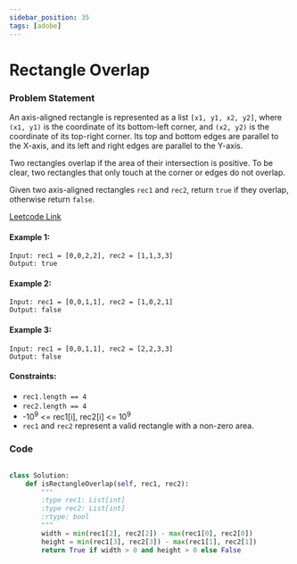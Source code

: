 ```yaml
---
sidebar_position: 35
tags: [adobe]
---
```


# Rectangle Overlap

### Problem Statement

An axis-aligned rectangle is represented as a list `[x1, y1, x2, y2]`, where `(x1, y1)` is the coordinate of its bottom-left corner, and `(x2, y2)` is the coordinate of its top-right corner. Its top and bottom edges are parallel to the X-axis, and its left and right edges are parallel to the Y-axis.

Two rectangles overlap if the area of their intersection is positive. To be clear, two rectangles that only touch at the corner or edges do not overlap.

Given two axis-aligned rectangles `rec1` and `rec2`, return `true` if they overlap, otherwise return `false`.

[Leetcode Link](https://leetcode.com/problems/rectangle-overlap/)

#### Example 1:

```
Input: rec1 = [0,0,2,2], rec2 = [1,1,3,3]
Output: true
```

#### Example 2:

```
Input: rec1 = [0,0,1,1], rec2 = [1,0,2,1]
Output: false
```

#### Example 3:

```
Input: rec1 = [0,0,1,1], rec2 = [2,2,3,3]
Output: false
```

#### Constraints:

- `rec1.length == 4`
- `rec2.length == 4`
- -10<sup>9</sup> <= rec1[i], rec2[i] <= 10<sup>9</sup>
- `rec1` and `rec2` represent a valid rectangle with a non-zero area.

### Code

```python title="Python Code"

class Solution:
    def isRectangleOverlap(self, rec1, rec2):
        """
        :type rec1: List[int]
        :type rec2: List[int]
        :rtype: bool
        """
        width = min(rec1[2], rec2[2]) - max(rec1[0], rec2[0])
        height = min(rec1[3], rec2[3]) - max(rec1[1], rec2[1])
        return True if width > 0 and height > 0 else False

```
